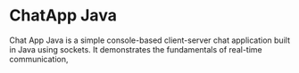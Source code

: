 <h1>ChatApp Java</h1>
<p>
  Chat App Java is a simple console-based client-server chat application built in Java using sockets. It demonstrates the fundamentals of real-time communication,
</p> 
